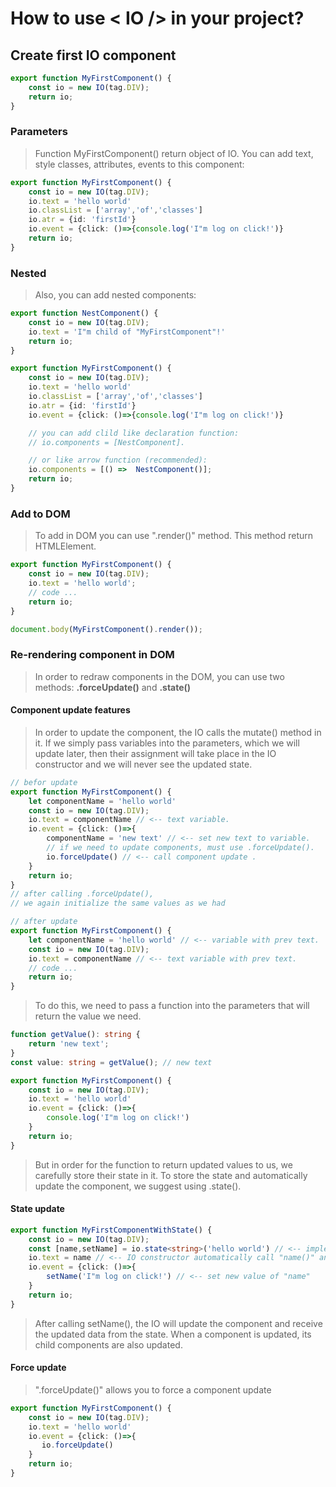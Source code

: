 # How to use < IO /> in your project?

## Create first IO component

```typescript
export function MyFirstComponent() {
    const io = new IO(tag.DIV);
    return io;
}
```

### Parameters

> Function MyFirstComponent() return object of IO. You can add
> text, style classes, attributes, events to this component:

```typescript
export function MyFirstComponent() {
    const io = new IO(tag.DIV);
    io.text = 'hello world'
    io.classList = ['array','of','classes']
    io.atr = {id: 'firstId'}
    io.event = {click: ()=>{console.log('I"m log on click!')}
    return io;
}
```

### Nested

> Also, you can add nested components:

```typescript
export function NestComponent() {
    const io = new IO(tag.DIV);
    io.text = 'I"m child of "MyFirstComponent"!'
    return io;
}

export function MyFirstComponent() {
    const io = new IO(tag.DIV);
    io.text = 'hello world'
    io.classList = ['array','of','classes']
    io.atr = {id: 'firstId'}
    io.event = {click: ()=>{console.log('I"m log on click!')}

    // you can add clild like declaration function:
    // io.components = [NestComponent].

	// or like arrow function (recommended):
	io.components = [() =>  NestComponent()];
    return io;
}
```

### Add to DOM

> To add in DOM you can use ".render()" method.
> This method return HTMLElement.

```typescript
export function MyFirstComponent() {
    const io = new IO(tag.DIV);
    io.text = 'hello world';
    // code ...
    return io;
}

document.body(MyFirstComponent().render());
```

### Re-rendering component in DOM

> In order to redraw components in the DOM, you can use two methods:
> **.forceUpdate()** and **.state()**

#### Component update features

> In order to update the component, the IO calls the mutate() method in
> it. If we simply pass variables into the parameters, which we will
> update later, then their assignment will take place in the IO
> constructor and we will never see the updated state.

```typescript
// befor update
export function MyFirstComponent() {
	let componentName = 'hello world'
    const io = new IO(tag.DIV);
    io.text = componentName // <-- text variable.
    io.event = {click: ()=>{
	    componentName = 'new text' // <-- set new text to variable.
	    // if we need to update components, must use .forceUpdate().
	    io.forceUpdate() // <-- call component update .
	}
    return io;
}
// after calling .forceUpdate(),
// we again initialize the same values as we had

// after update
export function MyFirstComponent() {
	let componentName = 'hello world' // <-- variable with prev text.
    const io = new IO(tag.DIV);
    io.text = componentName // <-- text variable with prev text.
    // code ...
    return io;
}
```

> To do this, we need to pass a function into the parameters that will return the value we need.

```typescript
function getValue(): string {
    return 'new text';
}
const value: string = getValue(); // new text
```

```typescript
export function MyFirstComponent() {
    const io = new IO(tag.DIV);
    io.text = 'hello world'
    io.event = {click: ()=>{
	    console.log('I"m log on click!')
	}
    return io;
}
```

> But in order for the function to return updated values to us, we carefully store their state in it.
> To store the state and automatically update the component, we suggest using .state().

#### State update

```typescript
export function MyFirstComponentWithState() {
    const io = new IO(tag.DIV);
    const [name,setName] = io.state<string>('hello world') // <-- implement state()
    io.text = name // <-- IO constructor automatically call "name()" and get data from them.
    io.event = {click: ()=>{
	    setName('I"m log on click!') // <-- set new value of "name"
	}
    return io;
}
```

> After calling setName(), the IO will update the component and receive the updated data from the state.
> When a component is updated, its child components are also updated.

#### Force update

> ".forceUpdate()" allows you to force a component update

```typescript
export function MyFirstComponent() {
    const io = new IO(tag.DIV);
    io.text = 'hello world'
    io.event = {click: ()=>{
	   io.forceUpdate()
	}
    return io;
}
```

